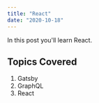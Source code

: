 ```yaml
---
title: "React"
date: "2020-10-18"
---
```


In this post you'll learn React.

## Topics Covered

1. Gatsby
2. GraphQL
3. React